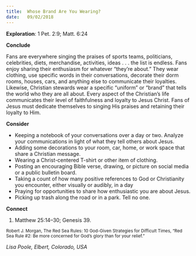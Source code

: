 ```yaml
---
title:  Whose Brand Are You Wearing?
date:   09/02/2018
---
```


**Exploration**: 1 Pet. 2:9; Matt. 6:24

**Conclude**

Fans are everywhere singing the praises of sports teams, politicians, celebrities, diets, merchandise, activities, ideas . . . the list is endless. Fans enjoy sharing their enthusiasm for whatever “they’re about.” They wear clothing, use specific words in their conversations, decorate their dorm rooms, houses, cars, and anything else to communicate their loyalties. Likewise, Christian stewards wear a specific “uniform” or “brand” that tells the world who they are all about. Every aspect of the Christian’s life communicates their level of faithfulness and loyalty to Jesus Christ. Fans of Jesus must dedicate themselves to singing His praises and retaining their loyalty to Him.

**Consider**

- Keeping a notebook of your conversations over a day or two. Analyze your communications in light of what they tell others about Jesus.
- Adding some decorations to your room, car, home, or work space that share a Christian message.
- Wearing a Christ-centered T-shirt or other item of clothing.
- Posting an encouraging Bible verse, drawing, or picture on social media or a public bulletin board.
- Taking a count of how many positive references to God or Christianity you encounter, either visually or audibly, in a day
- Praying for opportunities to share how enthusiastic you are about Jesus.
- Picking up trash along the road or in a park. Tell no one.

**Connect**

1. Matthew 25:14–30; Genesis 39.

<sup>Robert J. Morgan, The Red Sea Rules: 10 God-Given Strategies for Difficult Times, “Red Sea Rule #2: Be more concerned for God’s glory than for your relief.”</sup>

_Lisa Poole, Elbert, Colorado, USA_